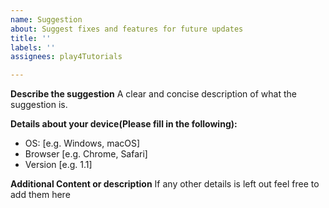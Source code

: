 ```yaml
---
name: Suggestion
about: Suggest fixes and features for future updates
title: ''
labels: ''
assignees: play4Tutorials

---
```


**Describe the suggestion**
A clear and concise description of what the suggestion is.

**Details about your device(Please fill in the following):**
 - OS: [e.g. Windows, macOS]
 - Browser [e.g. Chrome, Safari]
 - Version [e.g. 1.1]

**Additional Content or description**
If any other details is left out feel free to add them here
